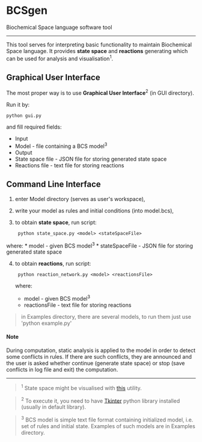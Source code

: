 # BCSgen
Biochemical Space language software tool

---

This tool serves for interpreting basic functionality to maintain Biochemical Space language. It provides __state space__ and __reactions__ generating which can be used for analysis and visualisation<sup>1</sup>.

## Graphical User Interface

The most proper way is to use __Graphical User Interface__<sup>2</sup> (in GUI directory).

Run it by:

    python gui.py
    
and fill required fields:

* Input
 * Model - file containing a BCS model<sup>3</sup>
* Output
 * State space file - JSON file for storing generated state space
 * Reactions file - text file for storing reactions

## Command Line Interface

1. enter Model directory (serves as user's workspace),
2. write your model as rules and initial conditions (into model.bcs),
3. to obtain __state space__, run script:

        python state_space.py <model> <stateSpaceFile>
        
  where:
    * model - given BCS model<sup>3</sup>
    * stateSpaceFile - JSON file for storing generated state space
    
4. to obtain __reactions__, run script:

        python reaction_network.py <model> <reactionsFile>
        
   where:
     * model - given BCS model<sup>3</sup>
     * reactionsFile - text file for storing reactions

> in Examples directory, there are several models, to run them just use 'python example.py'

#### Note

During computation, static analysis is applied to the model in order to detect some conflicts in rules. If there are such conflicts, they are announced and the user is asked whether continue (generate state space) or stop (save conflicts in log file and exit) the computation.

---
> <sup>1</sup> State space might be visualised with [this](https://github.com/mathooo/NetworkVISUAL) utility.

> <sup>2</sup> To execute it, you need to have [Tkinter](https://wiki.python.org/moin/TkInter) python library installed (usually in default library).

> <sup>3</sup> BCS model is simple text file format containing initialized model, i.e. set of rules and initial state. Examples of such models are in Examples directory.
